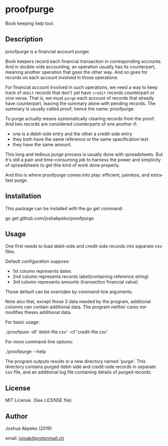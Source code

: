 # proofpurge

Book keeping help tool.

## Description

proofpurge is a financial account purger.

Book keepers record each financial transaction in corresponding
accounts. And in double-side accounting, an operation usually has its
counterpart, meaning another operation that goes the other way. And so
goes for records on each account involved in those operations.

For financial account involved in such operations, we need a way to
keep track of `debit` records that don't yet have `credit` records
counterpart or vice versa. That is, we must `purge` each account of
records that already have counterpart, leaving the summary alone
with pending records. The summary is usually called proof; hence
the name: proofpurge.

To purge actually means systematically clearing records from the
proof. And two records are considered counterparts of one another if:

  - one is a debit-side entry and the other a credit-side entry
  - they both have the same reference or the same specification text
  - they have the same amount.

This long and tedious purge process is usually done with spreadsheets.
But it's still a pain and time-consuming job to harness the power and
simplicity of spreadsheets to get this kind of work done properly.

And this is where proofpurge comes into play: efficient, painless, and
extra-fast purge.

## Installation

This package can be installed with the go get command:

  go get github.com/joshakpeko/proofpurge

## Usage

One first needs to load debit-side and credit-side records into
separate csv files.

Default configuration suppose:

  - 1st column represents dates
  - 2nd column represents records label(containing reference string)
  - 3rd column represents amounts (transaction financial value)

Those default can be overriden by command-line arguments.

Note also that, except those 3 data needed by the program, additional
columns can contain additional data. The program neither cares nor
modifies theses additional data.

For basic usage:

  ./proofpure -df 'debit-file.csv' -cf 'credit-file.csv'

For more command-line options:

  ./proofpurge --help

The program outputs results in a new directory named 'purge'.
This directory contains purged debit-side and credit-side records in
separate csv file, and an additional log file containing details of
purged records.

## License

MIT License. (See LICENSE file)

## Author

Joshua Akpeko (2019)

email: jojoak@protonmail.ch
